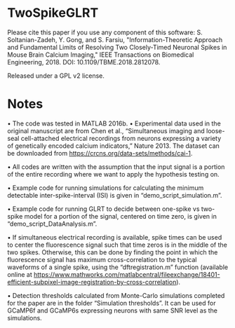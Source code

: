 # TwoSpikeGLRT
Please cite this paper if you use any component of this software: S. Soltanian-Zadeh, Y. Gong, and S. Farsiu, "Information-Theoretic Approach and Fundamental Limits of Resolving Two Closely-Timed Neuronal Spikes in Mouse Brain Calcium Imaging," IEEE Transactions on Biomedical Engineering, 2018. DOI: 10.1109/TBME.2018.2812078.

Released under a GPL v2 license.

# Notes
• The code was tested in MATLAB 2016b.
• Experimental data used in the original manuscript are from Chen et al., “Simultaneous imaging and loose-seal cell-attached electrical recordings from neurons expressing a variety of genetically encoded calcium indicators,” Nature 2013. The dataset can be downloaded from https://crcns.org/data-sets/methods/cai-1.

• All codes are written with the assumption that the input signal is a portion of the entire recording where we want to apply the hypothesis testing on. 

• Example code for running simulations for calculating the minimum detectable inter-spike-interval (ISI) is given in “demo_script_simulation.m”.

• Example code for running GLRT to decide between one-spike vs two-spike model for a portion of the signal, centered on time zero, is given in “demo_script_DataAnalysis.m”. 

• If simultaneous electrical recording is available, spike times can be used to center the fluorescence signal such that time zeros is in the middle of the two spikes. Otherwise, this can be done by finding the point in which the fluorescence signal has maximum cross-correlation to the typical waveforms of a single spike, using the “dftregistration.m” function (available online at https://www.mathworks.com/matlabcentral/fileexchange/18401-efficient-subpixel-image-registration-by-cross-correlation).

• Detection thresholds calculated from Monte-Carlo simulations completed for the paper are in the folder “Simulation thresholds”. It can be used for GCaMP6f and GCaMP6s expressing neurons with same SNR level as the simulations. 
